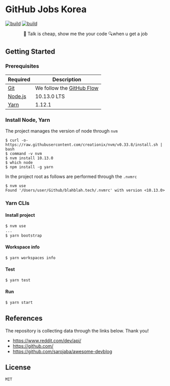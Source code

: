 # GitHub Jobs Korea

[![build][build-status-badge]][build-status-link]
[![build][codecov-badge]][codecov-link]

<div align="center">
  <p>💬 Talk is cheap, show me the your code 🔍when u get a job</p>
</div>

## Getting Started

### Prerequisites

Required | Description
--|--
[Git](https://git-scm.com/) | We follow the [GitHub Flow](https://guides.github.com/introduction/flow/)
[Node.js](nodejs.org) | 10.13.0 LTS
[Yarn](https://yarnpkg.com/lang/en/) | 1.12.1

### Install Node, Yarn

The project manages the version of node through `nvm`

```
$ curl -o- https://raw.githubusercontent.com/creationix/nvm/v0.33.8/install.sh | bash
$ command -v nvm
$ nvm install 10.13.0
$ which node
$ npm install -g yarn
```

In the project root as follows are performed through the `.nvmrc`

```
$ nvm use
Found '/Users/user/Github/blahblah.tech/.nvmrc' with version <10.13.0>
```

### Yarn CLIs

#### Install project

```bash
$ nvm use
...
$ yarn bootstrap
```

#### Workspace info

```bash
$ yarn workspaces info
```

#### Test

```bash
$ yarn test
```

#### Run

```bash
$ yarn start
```

## References

The repository is collecting data through the links below. Thank you!
- https://www.reddit.com/dev/api/
- https://github.com/
- https://github.com/sarojaba/awesome-devblog

## License

```
MIT
```

[build-status-badge]: https://travis-ci.org/stunstunstun/githubjobs.svg?branch=develop
[build-status-link]: https://travis-ci.org/stunstunstun/githubjobs

[codecov-badge]: https://codecov.io/gh/stunstunstun/githubjobs/branch/develop/graph/badge.svg
[codecov-link]: https://codecov.io/gh/stunstunstun/githubjobs
